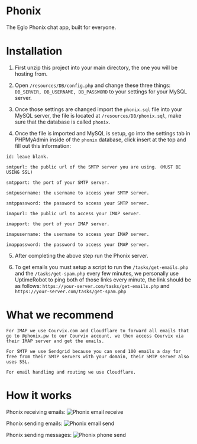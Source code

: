 # Phonix

The Eglo Phonix chat app, built for everyone.

# Installation

1. First unzip this project into your main directory, the one you will be hosting from.

2. Open `/resources/DB/config.php` and change these three things: `DB_SERVER, DB_USERNAME, DB_PASSWORD` to your settings for your MySQL server.

3. Once those settings are changed import the `phonix.sql` file into your MySQL server, the file is located at `/resources/DB/phonix.sql`, make sure that the database is called `phonix`.

4. Once the file is imported and MySQL is setup, go into the settings tab in PHPMyAdmin inside of the `phonix` database, click insert at the top and fill out this information:

```
id: leave blank.

smtpurl: the public url of the SMTP server you are using. (MUST BE USING SSL)

smtpport: the port of your SMTP server.

smtpusername: the username to access your SMTP server.

smtppassword: the password to access your SMTP server.

imapurl: the public url to access your IMAP server.

imapport: the port of your IMAP server.

imapusername: the username to access your IMAP server.

imappassword: the password to access your IMAP server.
```

5. After completing the above step run the Phonix server.

6. To get emails you must setup a script to run the ```/tasks/get-emails.php``` and the ```/tasks/get-spam.php``` every few minutes, we personally use UptimeRobot to ping both of those links every minute, the link should be as follows: ```https://your-server.com/tasks/get-emails.php``` and ```https://your-server.com/tasks/get-spam.php```

# What we recommend

```
For IMAP we use Courvix.com and Cloudflare to forward all emails that go to @phonix.pw to our Courvix account, we then access Courvix via their IMAP server and get the emails.

For SMTP we use Sendgrid because you can send 100 emails a day for free from their SMTP servers with your domain, their SMTP server also uses SSL.

For email handling and routing we use Cloudflare.
```

# How it works

Phonix receiving emails:
![Phonix email receive](https://user-images.githubusercontent.com/105808341/179865328-c1a7ff9a-ca98-48f6-b993-d3ee14f8724a.png)

Phonix sending emails:
![Phonix email send](https://user-images.githubusercontent.com/105808341/179865414-86350d37-20a4-4330-ae6b-21a2850f145b.png)

Phonix sending messages:
![Phonix phone send](https://user-images.githubusercontent.com/105808341/179865443-7f87fe6e-b4fc-45ea-bb7d-829d30a5b662.png)
